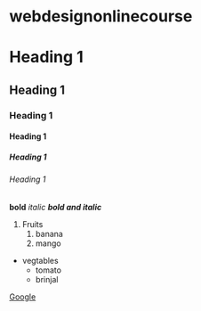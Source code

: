 # webdesignonlinecourse
# Heading 1
## Heading 1
### Heading 1
#### Heading 1
##### Heading 1
###### Heading 1

**bold**
*italic*
***bold and italic***

1. Fruits
    1. banana  
    2. mango
 
 
* vegtables 
    * tomato
    * brinjal
    
[Google](https://www.google.com/)
